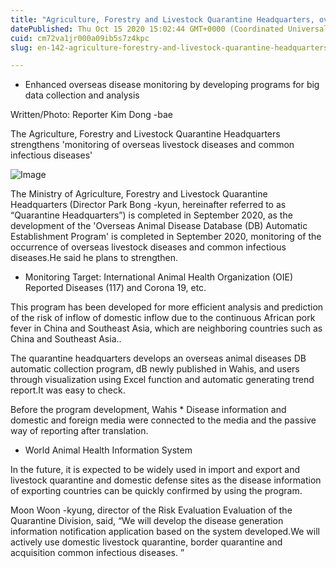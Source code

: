 ```yaml
---
title: "Agriculture, Forestry and Livestock Quarantine Headquarters, overseas animal diseases and acquisition common infectious diseases preempti..."
datePublished: Thu Oct 15 2020 15:02:44 GMT+0000 (Coordinated Universal Time)
cuid: cm72va1jr000a09ib5s7z4kpc
slug: en-142-agriculture-forestry-and-livestock-quarantine-headquarters-overseas-animal-diseases-and-acquisition-common-infectious-diseases-preemptive-response-systems

---
```



- Enhanced overseas disease monitoring by developing programs for big data collection and analysis

Written/Photo: Reporter Kim Dong -bae

The Agriculture, Forestry and Livestock Quarantine Headquarters strengthens 'monitoring of overseas livestock diseases and common infectious diseases'

![Image](https://cdn.hashnode.com/res/hashnode/image/upload/v1739422553605/ec486d06-b0ee-4555-b305-ecc234887dd6.jpeg)

The Ministry of Agriculture, Forestry and Livestock Quarantine Headquarters (Director Park Bong -kyun, hereinafter referred to as “Quarantine Headquarters”) is completed in September 2020, as the development of the 'Overseas Animal Disease Database (DB) Automatic Establishment Program' is completed in September 2020, monitoring of the occurrence of overseas livestock diseases and common infectious diseases.He said he plans to strengthen.

* Monitoring Target: International Animal Health Organization (OIE) Reported Diseases (117) and Corona 19, etc.

This program has been developed for more efficient analysis and prediction of the risk of inflow of domestic inflow due to the continuous African pork fever in China and Southeast Asia, which are neighboring countries such as China and Southeast Asia..

The quarantine headquarters develops an overseas animal diseases DB automatic collection program, dB newly published in Wahis, and users through visualization using Excel function and automatic generating trend report.It was easy to check.

Before the program development, Wahis * Disease information and domestic and foreign media were connected to the media and the passive way of reporting after translation.

* World Animal Health Information System

In the future, it is expected to be widely used in import and export and livestock quarantine and domestic defense sites as the disease information of exporting countries can be quickly confirmed by using the program.

Moon Woon -kyung, director of the Risk Evaluation Evaluation of the Quarantine Division, said, “We will develop the disease generation information notification application based on the system developed.We will actively use domestic livestock quarantine, border quarantine and acquisition common infectious diseases. ”